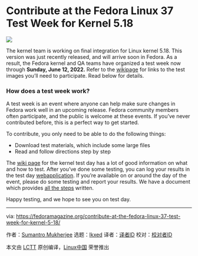 [#]: subject: "Contribute at the Fedora Linux 37 Test Week for Kernel 5.18"
[#]: via: "https://fedoramagazine.org/contribute-at-the-fedora-linux-37-test-week-for-kernel-5-18/"
[#]: author: "Sumantro Mukherjee https://fedoramagazine.org/author/sumantrom/"
[#]: collector: "lkxed"
[#]: translator: "lkxed"
[#]: reviewer: " "
[#]: publisher: " "
[#]: url: " "

Contribute at the Fedora Linux 37 Test Week for Kernel 5.18
======
![][1]

The kernel team is working on final integration for Linux kernel 5.18. This version was just recently released, and will arrive soon in Fedora. As a result, the Fedora kernel and QA teams have organized a test week now through **Sunday, June 12, 2022.** Refer to the [wiki][2][page][3] for links to the test images you’ll need to participate. Read below for details.

### How does a test week work?

A test week is an event where anyone can help make sure changes in Fedora work well in an upcoming release. Fedora community members often participate, and the public is welcome at these events. If you’ve never contributed before, this is a perfect way to get started.

To contribute, you only need to be able to do the following things:

* Download test materials, which include some large files
* Read and follow directions step by step

The [wiki page][4] for the kernel test day has a lot of good information on what and how to test. After you’ve done some testing, you can log your results in the test day [web][5][application][6]. If you’re available on or around the day of the event, please do some testing and report your results. We have a document which provides [all the steps][7] written.

Happy testing, and we hope to see you on test day.

--------------------------------------------------------------------------------

via: https://fedoramagazine.org/contribute-at-the-fedora-linux-37-test-week-for-kernel-5-18/

作者：[Sumantro Mukherjee][a]
选题：[lkxed][b]
译者：[译者ID](https://github.com/译者ID)
校对：[校对者ID](https://github.com/校对者ID)

本文由 [LCTT](https://github.com/LCTT/TranslateProject) 原创编译，[Linux中国](https://linux.cn/) 荣誉推出

[a]: https://fedoramagazine.org/author/sumantrom/
[b]: https://github.com/lkxed
[1]: https://fedoramagazine.org/wp-content/uploads/2022/06/test-days-816x345.jpg
[2]: http://fedoraproject.org/wiki/Test_Day:2022-06-05_Kernel_5.18_Test_Week
[3]: http://fedoraproject.org/wiki/Test_Day:2022-06-05_Kernel_5.18_Test_Week
[4]: http://fedoraproject.org/wiki/Test_Day:2022-06-05_Kernel_5.18_Test_Week
[5]: https://testdays.fedoraproject.org/events/136
[6]: https://testdays.fedoraproject.org/events/136
[7]: https://docs.fedoraproject.org/en-US/quick-docs/kernel/howto-kernel-testday/
